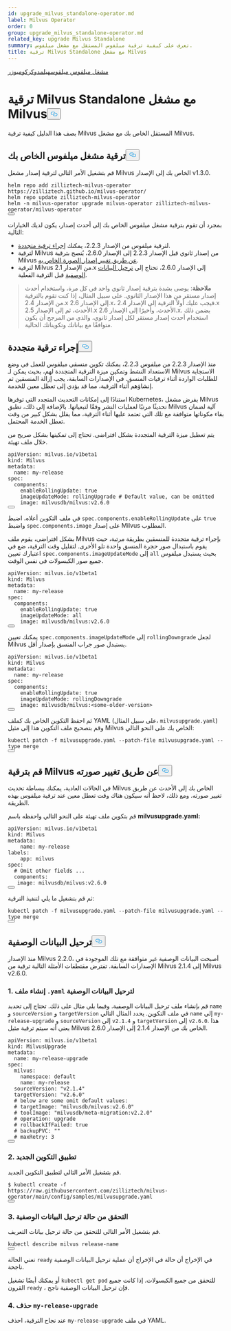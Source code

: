 ```yaml
---
id: upgrade_milvus_standalone-operator.md
label: Milvus Operator
order: 0
group: upgrade_milvus_standalone-operator.md
related_key: upgrade Milvus Standalone
summary: تعرف على كيفية ترقية ميلفوس المستقل مع مشغل ميلفوس.
title: ترقية Milvus Standalone مع مشغل Milvus
---
```

<div class="tab-wrapper"><a href="/docs/ar/upgrade_milvus_standalone-operator.md" class='active '>مشغل ميلفوس ميلفوس</a><a href="/docs/ar/upgrade_milvus_standalone-helm.md" class=''>هيلم</a><a href="/docs/ar/upgrade_milvus_standalone-operator.md" class='active '>دوكر</a><a href="/docs/ar/upgrade_milvus_standalone-docker.md" class=''>كومبوزر</a></div>
<h1 id="Upgrade-Milvus-Standalone-with-Milvus-Operator" class="common-anchor-header">ترقية Milvus Standalone مع مشغل Milvus<button data-href="#Upgrade-Milvus-Standalone-with-Milvus-Operator" class="anchor-icon" translate="no">
      <svg translate="no"
        aria-hidden="true"
        focusable="false"
        height="20"
        version="1.1"
        viewBox="0 0 16 16"
        width="16"
      >
        <path
          fill="#0092E4"
          fill-rule="evenodd"
          d="M4 9h1v1H4c-1.5 0-3-1.69-3-3.5S2.55 3 4 3h4c1.45 0 3 1.69 3 3.5 0 1.41-.91 2.72-2 3.25V8.59c.58-.45 1-1.27 1-2.09C10 5.22 8.98 4 8 4H4c-.98 0-2 1.22-2 2.5S3 9 4 9zm9-3h-1v1h1c1 0 2 1.22 2 2.5S13.98 12 13 12H9c-.98 0-2-1.22-2-2.5 0-.83.42-1.64 1-2.09V6.25c-1.09.53-2 1.84-2 3.25C6 11.31 7.55 13 9 13h4c1.45 0 3-1.69 3-3.5S14.5 6 13 6z"
        ></path>
      </svg>
    </button></h1><p>يصف هذا الدليل كيفية ترقية Milvus المستقل الخاص بك مع مشغل Milvus.</p>
<h2 id="Upgrade-your-Milvus-operator" class="common-anchor-header">ترقية مشغل ميلفوس الخاص بك<button data-href="#Upgrade-your-Milvus-operator" class="anchor-icon" translate="no">
      <svg translate="no"
        aria-hidden="true"
        focusable="false"
        height="20"
        version="1.1"
        viewBox="0 0 16 16"
        width="16"
      >
        <path
          fill="#0092E4"
          fill-rule="evenodd"
          d="M4 9h1v1H4c-1.5 0-3-1.69-3-3.5S2.55 3 4 3h4c1.45 0 3 1.69 3 3.5 0 1.41-.91 2.72-2 3.25V8.59c.58-.45 1-1.27 1-2.09C10 5.22 8.98 4 8 4H4c-.98 0-2 1.22-2 2.5S3 9 4 9zm9-3h-1v1h1c1 0 2 1.22 2 2.5S13.98 12 13 12H9c-.98 0-2-1.22-2-2.5 0-.83.42-1.64 1-2.09V6.25c-1.09.53-2 1.84-2 3.25C6 11.31 7.55 13 9 13h4c1.45 0 3-1.69 3-3.5S14.5 6 13 6z"
        ></path>
      </svg>
    </button></h2><p>قم بتشغيل الأمر التالي لترقية إصدار مشغل Milvus الخاص بك إلى الإصدار v1.3.0.</p>
<pre><code translate="no">helm repo <span class="hljs-keyword">add</span> zilliztech-milvus-<span class="hljs-keyword">operator</span> https:<span class="hljs-comment">//zilliztech.github.io/milvus-operator/</span>
helm repo update zilliztech-milvus-<span class="hljs-keyword">operator</span>
helm -n milvus-<span class="hljs-keyword">operator</span> upgrade milvus-<span class="hljs-keyword">operator</span> zilliztech-milvus-<span class="hljs-keyword">operator</span>/milvus-<span class="hljs-keyword">operator</span>
<button class="copy-code-btn"></button></code></pre>
<p>بمجرد أن تقوم بترقية مشغل ميلفوس الخاص بك إلى أحدث إصدار، يكون لديك الخيارات التالية:</p>
<ul>
<li>لترقية ميلفوس من الإصدار 2.2.3، يمكنك <a href="#Conduct-a-rolling-upgrade">إجراء ترقية متجددة</a>.</li>
<li>لترقية Milvus من إصدار ثانوي قبل الإصدار 2.2.3 إلى الإصدار 2.6.0، يُنصح بترقية Milvus <a href="#Upgrade-Milvus-by-changing-its-image">عن طريق تغيير إصدار الصورة الخاص به</a>.</li>
<li>لترقية Milvus من الإصدار 2.1.x إلى الإصدار 2.6.0، تحتاج إلى <a href="#Migrate-the-metadata">ترحيل البيانات الوصفية</a> قبل الترقية الفعلية.</li>
</ul>
<blockquote>
<p><strong>ملاحظة</strong>: يوصى بشدة بترقية إصدار ثانوي واحد في كل مرة، واستخدام أحدث إصدار مستقر من هذا الإصدار الثانوي. على سبيل المثال، إذا كنت تقوم بالترقية من الإصدار 2.4.x إلى الإصدار 2.6.x، فيجب عليك أولاً الترقية إلى الإصدار 2.4.x الأحدث، ثم إلى الإصدار 2.5.x الأحدث، وأخيرًا إلى الإصدار 2.6.x. يضمن ذلك استخدام أحدث إصدار مستقر لكل إصدار ثانوي، والذي من المرجح أن يكون متوافقًا مع بياناتك وتكويناتك الحالية.</p>
</blockquote>
<h2 id="Conduct-a-rolling-upgrade" class="common-anchor-header">إجراء ترقية متجددة<button data-href="#Conduct-a-rolling-upgrade" class="anchor-icon" translate="no">
      <svg translate="no"
        aria-hidden="true"
        focusable="false"
        height="20"
        version="1.1"
        viewBox="0 0 16 16"
        width="16"
      >
        <path
          fill="#0092E4"
          fill-rule="evenodd"
          d="M4 9h1v1H4c-1.5 0-3-1.69-3-3.5S2.55 3 4 3h4c1.45 0 3 1.69 3 3.5 0 1.41-.91 2.72-2 3.25V8.59c.58-.45 1-1.27 1-2.09C10 5.22 8.98 4 8 4H4c-.98 0-2 1.22-2 2.5S3 9 4 9zm9-3h-1v1h1c1 0 2 1.22 2 2.5S13.98 12 13 12H9c-.98 0-2-1.22-2-2.5 0-.83.42-1.64 1-2.09V6.25c-1.09.53-2 1.84-2 3.25C6 11.31 7.55 13 9 13h4c1.45 0 3-1.69 3-3.5S14.5 6 13 6z"
        ></path>
      </svg>
    </button></h2><p>منذ الإصدار 2.2.3 من ميلفوس 2.2.3، يمكنك تكوين منسقي ميلفوس للعمل في وضع الاستعداد النشط وتمكين ميزة الترقية المتجددة لهم، بحيث يمكن لـ Milvus الاستجابة للطلبات الواردة أثناء ترقيات المنسق. في الإصدارات السابقة، يجب إزالة المنسقين ثم إنشاؤهم أثناء الترقية، مما قد يؤدي إلى تعطل معين للخدمة.</p>
<p>استنادًا إلى إمكانات التحديث المتجدد التي توفرها Kubernetes، يفرض مشغل Milvus تحديثًا مرتبًا لعمليات النشر وفقًا لتبعياتها. بالإضافة إلى ذلك، تطبق Milvus آلية لضمان بقاء مكوناتها متوافقة مع تلك التي تعتمد عليها أثناء الترقية، مما يقلل بشكل كبير من وقت تعطل الخدمة المحتمل.</p>
<p>يتم تعطيل ميزة الترقية المتجددة بشكل افتراضي. تحتاج إلى تمكينها بشكل صريح من خلال ملف تهيئة.</p>
<pre><code translate="no" class="language-yaml"><span class="hljs-attr">apiVersion:</span> <span class="hljs-string">milvus.io/v1beta1</span>
<span class="hljs-attr">kind:</span> <span class="hljs-string">Milvus</span>
<span class="hljs-attr">metadata:</span>
  <span class="hljs-attr">name:</span> <span class="hljs-string">my-release</span>
<span class="hljs-attr">spec:</span>
  <span class="hljs-attr">components:</span>
    <span class="hljs-attr">enableRollingUpdate:</span> <span class="hljs-literal">true</span>
    <span class="hljs-attr">imageUpdateMode:</span> <span class="hljs-string">rollingUpgrade</span> <span class="hljs-comment"># Default value, can be omitted</span>
    <span class="hljs-attr">image:</span> <span class="hljs-string">milvusdb/milvus:v2.6.0</span>
<button class="copy-code-btn"></button></code></pre>
<p>في ملف التكوين أعلاه، اضبط <code translate="no">spec.components.enableRollingUpdate</code> على <code translate="no">true</code> واضبط <code translate="no">spec.components.image</code> على إصدار Milvus المطلوب.</p>
<p>بشكل افتراضي، يقوم ملف Milvus بإجراء ترقية متجددة للمنسقين بطريقة مرتبة، حيث يقوم باستبدال صور حجرة المنسق واحدة تلو الأخرى. لتقليل وقت الترقية، ضع في اعتبارك تعيين <code translate="no">spec.components.imageUpdateMode</code> إلى <code translate="no">all</code> بحيث يستبدل ميلفوس جميع صور الكبسولات في نفس الوقت.</p>
<pre><code translate="no" class="language-yaml"><span class="hljs-attr">apiVersion:</span> <span class="hljs-string">milvus.io/v1beta1</span>
<span class="hljs-attr">kind:</span> <span class="hljs-string">Milvus</span>
<span class="hljs-attr">metadata:</span>
  <span class="hljs-attr">name:</span> <span class="hljs-string">my-release</span>
<span class="hljs-attr">spec:</span>
  <span class="hljs-attr">components:</span>
    <span class="hljs-attr">enableRollingUpdate:</span> <span class="hljs-literal">true</span>
    <span class="hljs-attr">imageUpdateMode:</span> <span class="hljs-string">all</span>
    <span class="hljs-attr">image:</span> <span class="hljs-string">milvusdb/milvus:v2.6.0</span>
<button class="copy-code-btn"></button></code></pre>
<p>يمكنك تعيين <code translate="no">spec.components.imageUpdateMode</code> إلى <code translate="no">rollingDowngrade</code> لجعل Milvus يستبدل صور جراب المنسق بإصدار أقل.</p>
<pre><code translate="no" class="language-yaml"><span class="hljs-attr">apiVersion:</span> <span class="hljs-string">milvus.io/v1beta1</span>
<span class="hljs-attr">kind:</span> <span class="hljs-string">Milvus</span>
<span class="hljs-attr">metadata:</span>
  <span class="hljs-attr">name:</span> <span class="hljs-string">my-release</span>
<span class="hljs-attr">spec:</span>
  <span class="hljs-attr">components:</span>
    <span class="hljs-attr">enableRollingUpdate:</span> <span class="hljs-literal">true</span>
    <span class="hljs-attr">imageUpdateMode:</span> <span class="hljs-string">rollingDowngrade</span>
    <span class="hljs-attr">image:</span> <span class="hljs-string">milvusdb/milvus:&lt;some-older-version&gt;</span>
<button class="copy-code-btn"></button></code></pre>
<p>ثم احفظ التكوين الخاص بك كملف YAML (على سبيل المثال، <code translate="no">milvusupgrade.yaml</code>) وقم بتصحيح ملف التكوين هذا إلى مثيل Milvus الخاص بك على النحو التالي:</p>
<pre><code translate="no" class="language-shell">kubectl patch -f milvusupgrade.yaml --patch-file milvusupgrade.yaml --type merge 
<button class="copy-code-btn"></button></code></pre>
<h2 id="Upgrade-Milvus-by-changing-its-image" class="common-anchor-header">قم بترقية Milvus عن طريق تغيير صورته<button data-href="#Upgrade-Milvus-by-changing-its-image" class="anchor-icon" translate="no">
      <svg translate="no"
        aria-hidden="true"
        focusable="false"
        height="20"
        version="1.1"
        viewBox="0 0 16 16"
        width="16"
      >
        <path
          fill="#0092E4"
          fill-rule="evenodd"
          d="M4 9h1v1H4c-1.5 0-3-1.69-3-3.5S2.55 3 4 3h4c1.45 0 3 1.69 3 3.5 0 1.41-.91 2.72-2 3.25V8.59c.58-.45 1-1.27 1-2.09C10 5.22 8.98 4 8 4H4c-.98 0-2 1.22-2 2.5S3 9 4 9zm9-3h-1v1h1c1 0 2 1.22 2 2.5S13.98 12 13 12H9c-.98 0-2-1.22-2-2.5 0-.83.42-1.64 1-2.09V6.25c-1.09.53-2 1.84-2 3.25C6 11.31 7.55 13 9 13h4c1.45 0 3-1.69 3-3.5S14.5 6 13 6z"
        ></path>
      </svg>
    </button></h2><p>في الحالات العادية، يمكنك ببساطة تحديث Milvus الخاص بك إلى الأحدث عن طريق تغيير صورته. ومع ذلك، لاحظ أنه سيكون هناك وقت تعطل معين عند ترقية ميلفوس بهذه الطريقة.</p>
<p>قم بتكوين ملف تهيئة على النحو التالي واحفظه باسم <strong>milvusupgrade.yaml:</strong></p>
<pre><code translate="no" class="language-yaml"><span class="hljs-attr">apiVersion:</span> <span class="hljs-string">milvus.io/v1beta1</span>
<span class="hljs-attr">kind:</span> <span class="hljs-string">Milvus</span>
<span class="hljs-attr">metadata:</span>
    <span class="hljs-attr">name:</span> <span class="hljs-string">my-release</span>
<span class="hljs-attr">labels:</span>
    <span class="hljs-attr">app:</span> <span class="hljs-string">milvus</span>
<span class="hljs-attr">spec:</span>
  <span class="hljs-comment"># Omit other fields ...</span>
  <span class="hljs-attr">components:</span>
   <span class="hljs-attr">image:</span> <span class="hljs-string">milvusdb/milvus:v2.6.0</span>
<button class="copy-code-btn"></button></code></pre>
<p>ثم قم بتشغيل ما يلي لتنفيذ الترقية:</p>
<pre><code translate="no" class="language-shell">kubectl patch -f milvusupgrade.yaml --patch-file milvusupgrade.yaml --type merge
<button class="copy-code-btn"></button></code></pre>
<h2 id="Migrate-the-metadata" class="common-anchor-header">ترحيل البيانات الوصفية<button data-href="#Migrate-the-metadata" class="anchor-icon" translate="no">
      <svg translate="no"
        aria-hidden="true"
        focusable="false"
        height="20"
        version="1.1"
        viewBox="0 0 16 16"
        width="16"
      >
        <path
          fill="#0092E4"
          fill-rule="evenodd"
          d="M4 9h1v1H4c-1.5 0-3-1.69-3-3.5S2.55 3 4 3h4c1.45 0 3 1.69 3 3.5 0 1.41-.91 2.72-2 3.25V8.59c.58-.45 1-1.27 1-2.09C10 5.22 8.98 4 8 4H4c-.98 0-2 1.22-2 2.5S3 9 4 9zm9-3h-1v1h1c1 0 2 1.22 2 2.5S13.98 12 13 12H9c-.98 0-2-1.22-2-2.5 0-.83.42-1.64 1-2.09V6.25c-1.09.53-2 1.84-2 3.25C6 11.31 7.55 13 9 13h4c1.45 0 3-1.69 3-3.5S14.5 6 13 6z"
        ></path>
      </svg>
    </button></h2><p>منذ الإصدار Milvus 2.2.0، أصبحت البيانات الوصفية غير متوافقة مع تلك الموجودة في الإصدارات السابقة. تفترض مقتطفات الأمثلة التالية ترقية من Milvus 2.1.4 إلى Milvus v2.6.0.</p>
<h3 id="1-Create-a-yaml-file-for-metadata-migration" class="common-anchor-header">1. إنشاء ملف <code translate="no">.yaml</code> لترحيل البيانات الوصفية</h3><p>قم بإنشاء ملف ترحيل البيانات الوصفية. وفيما يلي مثال على ذلك. تحتاج إلى تحديد <code translate="no">name</code> و <code translate="no">sourceVersion</code> و <code translate="no">targetVersion</code> في ملف التكوين. يحدد المثال التالي <code translate="no">name</code> إلى <code translate="no">my-release-upgrade</code> و <code translate="no">sourceVersion</code> إلى <code translate="no">v2.1.4</code> و <code translate="no">targetVersion</code> إلى <code translate="no">v2.6.0</code>. هذا يعني أنه سيتم ترقية مثيل Milvus الخاص بك من الإصدار 2.1.4 إلى الإصدار 2.6.0.</p>
<pre><code translate="no"><span class="hljs-attr">apiVersion:</span> <span class="hljs-string">milvus.io/v1beta1</span>
<span class="hljs-attr">kind:</span> <span class="hljs-string">MilvusUpgrade</span>
<span class="hljs-attr">metadata:</span>
  <span class="hljs-attr">name:</span> <span class="hljs-string">my-release-upgrade</span>
<span class="hljs-attr">spec:</span>
  <span class="hljs-attr">milvus:</span>
    <span class="hljs-attr">namespace:</span> <span class="hljs-string">default</span>
    <span class="hljs-attr">name:</span> <span class="hljs-string">my-release</span>
  <span class="hljs-attr">sourceVersion:</span> <span class="hljs-string">&quot;v2.1.4&quot;</span>
  <span class="hljs-attr">targetVersion:</span> <span class="hljs-string">&quot;v2.6.0&quot;</span>
  <span class="hljs-comment"># below are some omit default values:</span>
  <span class="hljs-comment"># targetImage: &quot;milvusdb/milvus:v2.6.0&quot;</span>
  <span class="hljs-comment"># toolImage: &quot;milvusdb/meta-migration:v2.2.0&quot;</span>
  <span class="hljs-comment"># operation: upgrade</span>
  <span class="hljs-comment"># rollbackIfFailed: true</span>
  <span class="hljs-comment"># backupPVC: &quot;&quot;</span>
  <span class="hljs-comment"># maxRetry: 3</span>
<button class="copy-code-btn"></button></code></pre>
<h3 id="2-Apply-the-new-configuration" class="common-anchor-header">2. تطبيق التكوين الجديد</h3><p>قم بتشغيل الأمر التالي لتطبيق التكوين الجديد.</p>
<pre><code translate="no">$ kubectl <span class="hljs-built_in">create</span> -f https://raw.githubusercontent.com/zilliztech/milvus-operator/main/<span class="hljs-built_in">config</span>/samples/milvusupgrade.yaml
<button class="copy-code-btn"></button></code></pre>
<h3 id="3-Check-the-status-of-metadata-migration" class="common-anchor-header">3. التحقق من حالة ترحيل البيانات الوصفية</h3><p>قم بتشغيل الأمر التالي للتحقق من حالة ترحيل بيانات التعريف.</p>
<pre><code translate="no">kubectl <span class="hljs-keyword">describe</span> milvus <span class="hljs-keyword">release</span><span class="hljs-operator">-</span>name
<button class="copy-code-btn"></button></code></pre>
<p>تعني الحالة <code translate="no">ready</code> في الإخراج أن حالة في الإخراج أن عملية ترحيل البيانات الوصفية ناجحة.</p>
<p>أو يمكنك أيضًا تشغيل <code translate="no">kubectl get pod</code> للتحقق من جميع الكبسولات. إذا كانت جميع القرون <code translate="no">ready</code> ، فإن ترحيل البيانات الوصفية ناجح.</p>
<h3 id="4-Delete-my-release-upgrade" class="common-anchor-header">4. حذف <code translate="no">my-release-upgrade</code></h3><p>عند نجاح الترقية، احذف <code translate="no">my-release-upgrade</code> في ملف YAML.</p>
